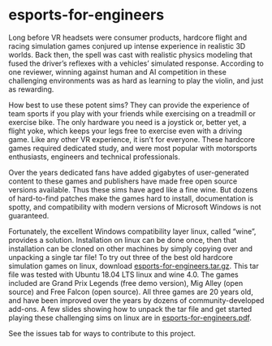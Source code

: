# esports-for-engineers
Long before VR headsets were consumer products, hardcore flight and racing simulation games conjured up intense experience in realistic 3D worlds.  Back then, the spell was cast with realistic physics modeling that fused the driver’s reflexes with a vehicles’ simulated response.  According to one reviewer, winning against human and AI competition in these challenging environments was as hard as learning to play the violin, and just as rewarding.

How best to use these potent sims?  They can provide the experience of team sports if you play with your friends while exercising on a treadmill or exercise bike.  The only hardware you need is a joystick or, better yet, a flight yoke, which keeps your legs free to exercise even with a driving game.  Like any other VR experience, it isn’t for everyone.  These hardcore games required dedicated study, and were most popular with motorsports enthusiasts, engineers and technical professionals.

Over the years dedicated fans have added gigabytes of user-generated content to these games and publishers have made free open source versions available. Thus these sims have aged like a fine wine.  But dozens of hard-to-find patches make the games hard to install, documentation is spotty, and compatibility with modern versions of Microsoft Windows is not guaranteed.  

Fortunately, the excellent Windows compatibility layer linux, called “wine”, provides a solution.  Installation on linux can be done once, then that installation can be cloned on other machines by simply copying over and unpacking a single tar file!  To try out three of the best old hardcore simulation games on linux, download [esports-for-engineers.tar.gz](http://www.mediafire.com/file/346hvd3k9udj6i2/esports-for-engineers.tar.gz/file). This tar file was tested with Ubuntu 18.04 LTS linux and wine 4.0.  The games included are Grand Prix Legends (free demo version), Mig Alley (open source) and Free Falcon (open source).  All three games are 20 years old, and have been improved over the years by dozens of community-developed add-ons.  A few slides showing how to unpack the tar file and get started playing these challenging sims on linux are in [esports-for-engineers.pdf](http://www.mediafire.com/file/ac6580558dc00r6/esports-for-engineers-documentation.pdf/file).

See the issues tab for ways to contribute to this project.
